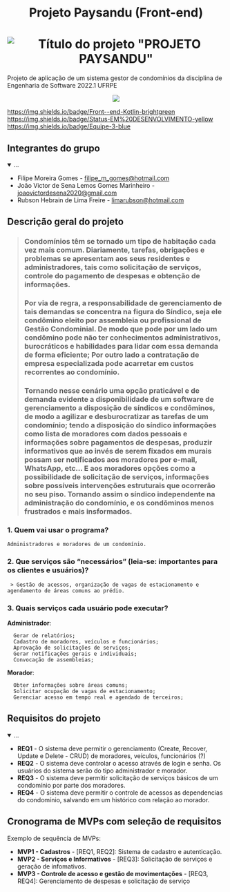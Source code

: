 # <h1 align="center"> Projeto Paysandu (Front-end) </h1>
# <h1 align="center">![Título do projeto "PROJETO PAYSANDU"](https://user-images.githubusercontent.com/77586790/231581984-ff30ac06-2b5b-4f8b-a048-7c6139b243d7.png) </h1>
Projeto de aplicação de um sistema gestor de condomínios da disciplina de Engenharia de Software 2022.1 UFRPE

<p align="center">
<img src="[[http://img.shields.io/static/v1?label=STATUS&message=EM%20DESENVOLVIMENTO&color=GREEN&style=for-the-badge](https://img.shields.io/badge/Front--end-Kotlin-brightgreen)](https://img.shields.io/static/v1?label=Equipe&message=3&color=blue)"/>
</p>

https://img.shields.io/badge/Front--end-Kotlin-brightgreen
https://img.shields.io/badge/Status-EM%20DESENVOLVIMENTO-yellow
https://img.shields.io/badge/Equipe-3-blue

## Integrantes do grupo 
<details open>
 <summary>...</summary>

 * Filipe Moreira Gomes - filipe_m_gomes@hotmail.com
 * João Victor de Sena Lemos Gomes Marinheiro - joaovictordesena2020@gmail.com
 * Rubson Hebrain de Lima Freire - limarubson@hotmail.com
</details>

## Descrição geral do projeto 

>### Condomínios têm se tornado um tipo de habitação cada vez mais comum. Diariamente, tarefas, obrigações e problemas se apresentam aos seus residentes e administradores, tais como solicitação de serviços, controle do pagamento de despesas e obtenção de informações. 
>### Por via de regra, a responsabilidade de gerenciamento de tais demandas se concentra na figura do Síndico, seja ele condômino eleito por assembleia ou profissional de Gestão Condominial. De modo que pode por um lado um condômino pode não ter conhecimentos administrativos, burocráticos e habilidades para lidar com essa demanda de forma eficiente; Por outro lado a contratação de empresa especializada pode acarretar em custos recorrentes ao condomínio. 
>### Tornando nesse cenário uma opção praticável e de demanda evidente a disponibilidade de um software de gerenciamento a disposição de síndicos e condôminos, de modo a agilizar e desburocratizar as tarefas de um condomínio; tendo a disposição do síndico informações como lista de moradores com dados pessoais e informações sobre pagamentos de despesas, produzir informativos que ao invés de serem fixados em murais possam ser notificados aos moradores por e-mail, WhatsApp, etc... E aos moradores opções como a possibilidade de solicitação de serviços, informações sobre possíveis intervenções estruturais que ocorrerão no seu piso. Tornando assim o síndico independente na administração do condomínio, e os condôminos menos frustrados e mais insformados.

 ### 1. Quem vai usar o programa?
	Administradores e moradores de um condomínio.
 ### 2. Que serviços são “necessários” (leia-se: importantes para os clientes e usuários)?
	 > Gestão de acessos, organização de vagas de estacionamento e agendamento de áreas comuns ao prédio.
 ### 3. Quais serviços cada usuário pode executar?
**Administrador**:

	  Gerar de relatórios;
	  Cadastro de moradores, veículos e funcionários;
	  Aprovação de solicitações de serviços;
	  Gerar notificações gerais e individuais;
	  Convocação de assembleias;
**Morador**:
	  
	  Obter informações sobre áreas comuns;
	  Solicitar ocupação de vagas de estacionamento;
	  Gerenciar acesso em tempo real e agendado de terceiros;
	   

## Requisitos do projeto

<details open>
 <summary>...</summary>
 
 * **REQ1** - O sistema deve permitir o gerenciamento (Create, Recover, Update e Delete - CRUD) de moradores, veículos, funcionários (?) 
 * **REQ2** - O sistema deve controlar o acesso através de login e senha. Os usuários do sistema serão do tipo administrador e morador.
 * **REQ3** - O sistema deve permitir solicitação de serviços básicos de um condomínio por parte dos moradores.
 * **REQ4** - O sistema deve permitir o controle de acessos as dependencias do condomínio, salvando em um histórico com relação ao morador.
 </details >
 
## Cronograma de MVPs com seleção de requisitos
Exemplo de sequência de MVPs:
* **MVP1 - Cadastros** - [REQ1, REQ2]: Sistema de cadastro e autenticação.
* **MVP2 - Serviços e Informativos** - [REQ3]: Solicitação de serviços e geração de infomativos.
* **MVP3 - Controle de acesso e gestão de movimentações** - [REQ3, REQ4]: Gerenciamento de despesas e solicitação de serviço
